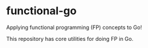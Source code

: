# functional-go

Applying functional programming (FP) concepts to Go!

This repository has core utilities for doing FP in Go.
